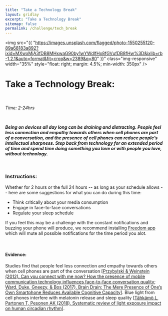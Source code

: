 ```yaml
---
title: "Take a Technology Break"
layout: gridlay
excerpt: "Take a Technology Break"
sitemap: false
permalink: /challenge/tech_break
---
```



<img src="{{ "https://images.unsplash.com/flagged/photo-1550255120-89a68183a892?ixid=MXwxMjA3fDB8MHxwaG90by1wYWdlfHx8fGVufDB8fHw%3D&ixlib=rb-1.2.1&auto=format&fit=crop&w=2389&q=80" }}" class="img-responsive" width="35%" style="float: right; margin: 4.5%; min-width: 350px" />


# Take a Technology Break: 

&nbsp;

*Time: 2-24hrs*

&nbsp;

***Being on devices all day long can be draining and distracting. People feel less connection and empathy towards others when cell phones are part of a conversation, and the presence of cell phones can reduce people’s intellectual sharpness. Step back from technology for an extended period of time and spend time doing something you love or with people you love, without technology.***

&nbsp;
&nbsp;
&nbsp;

### Instructions:
Whether for 2 hours or the full 24 hours -- as long as your schedule allows -- here are some suggestions for what you can do during this time:

- Think critically about your media consumption
- Engage in face-to-face conversations
- Regulate your sleep schedule

If you feel this may be a challenge with the constant notifications and buzzing your phone will produce, we recommend installing <a href="https://freedom.to" target="_blank">Freedom app</a> which will mute all possible notifications for the time period you alot. 


&nbsp;
&nbsp;
&nbsp;

#### Evidence: 
Studies find that people feel less connection and empathy towards others when cell phones are part of the conversation [<a href="https://journals.sagepub.com/doi/full/10.1177/0265407512453827" target="_blank">Przybylski & Weinstein (2012). Can you connect with me now? How the presence of mobile communication technology influences face-to-face conversation quality</a>; <a href="https://www.journals.uchicago.edu/doi/abs/10.1086/691462" target="_blank">Ward, Duke, Gneezy, & Bos (2017). Brain Drain: The Mere Presence of One’s Own Smartphone Reduces Available Cognitive Capacity</a>]. Blue light from cell phones interfere with melatonin release and sleep quality [<a href="https://pubmed.ncbi.nlm.nih.gov/30311830/" target="_blank">Tähkämö L, Partonen T, Pesonen AK (2018). Systematic review of light exposure impact on human circadian rhythm</a>].









&nbsp;
&nbsp;
